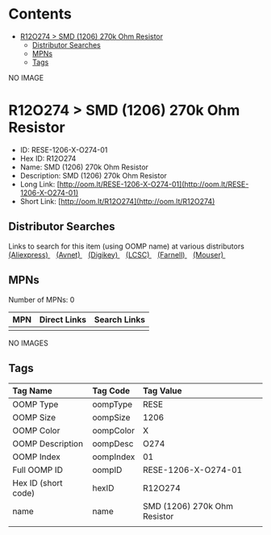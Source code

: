 



Contents
========

* [R12O274 > SMD (1206) 270k Ohm Resistor](#r12o274--smd-1206-270k-ohm-resistor)
	* [Distributor Searches](#distributor-searches)
	* [MPNs](#mpns)
	* [Tags](#tags)
  
NO IMAGE  
# R12O274 > SMD (1206) 270k Ohm Resistor

- ID: RESE-1206-X-O274-01
- Hex ID: R12O274
- Name: SMD (1206) 270k Ohm Resistor
- Description: SMD (1206) 270k Ohm Resistor
- Long Link: [http://oom.lt/RESE-1206-X-O274-01](http://oom.lt/RESE-1206-X-O274-01)
- Short Link: [http://oom.lt/R12O274](http://oom.lt/R12O274)

## Distributor Searches
  
Links to search for this item (using OOMP name) at various distributors  
[(Aliexpress) ](https://www.aliexpress.com/wholesale?SearchText=1117SMD+1206+270k+Ohm+Resistor)&nbsp;&nbsp;&nbsp;[(Avnet) ](https://www.avnet.com/shop/us/search/SMD+1206+270k+Ohm+Resistor)&nbsp;&nbsp;&nbsp;[(Digikey) ](https://www.digikey.co.uk/en/products/result?s=SMD+1206+270k+Ohm+Resistor)&nbsp;&nbsp;&nbsp;[(LCSC) ](https://www.lcsc.com/search?q=SMD+1206+270k+Ohm+Resistor)&nbsp;&nbsp;&nbsp;[(Farnell) ](https://uk.farnell.com/search?st=SMD+1206+270k+Ohm+Resistor)&nbsp;&nbsp;&nbsp;[(Mouser) ](https://www.mouser.com/c/?q=SMD+1206+270k+Ohm+Resistor)&nbsp;&nbsp;&nbsp;
## MPNs
  
Number of MPNs: 0  

|MPN|Direct Links|Search Links|
| :--- | :--- | :--- |
||||
  
NO IMAGES  
## Tags
  

|Tag Name|Tag Code|Tag Value|
| :--- | :--- | :--- |
|OOMP Type|oompType|RESE|
|OOMP Size|oompSize|1206|
|OOMP Color|oompColor|X|
|OOMP Description|oompDesc|O274|
|OOMP Index|oompIndex|01|
|Full OOMP ID|oompID|RESE-1206-X-O274-01|
|Hex ID (short code)|hexID|R12O274|
|name|name|SMD (1206) 270k Ohm Resistor|
||||
